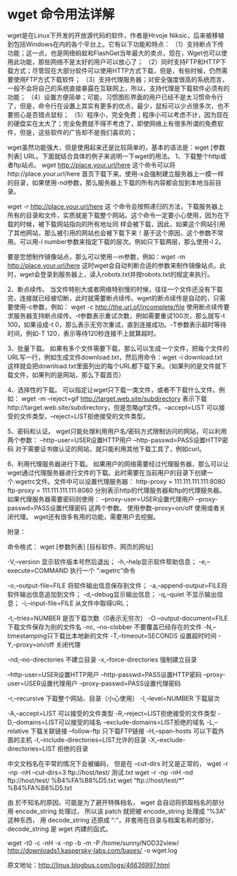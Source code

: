 # wget 命令用法详解

wget是在Linux下开发的开放源代码的软件，作者是Hrvoje Niksic，后来被移植到包括Windows在内的各个平台上。它有以下功能和特点：
（1）支持断点下传功能；这一点，也是网络蚂蚁和FlashGet当年最大的卖点，现在，Wget也可以使用此功能，那些网络不是太好的用户可以放心了；
（2）同时支持FTP和HTTP下载方式；尽管现在大部分软件可以使用HTTP方式下载，但是，有些时候，仍然需要使用FTP方式下载软件；
（3）支持代理服务器；对安全强度很高的系统而言，一般不会将自己的系统直接暴露在互联网上，所以，支持代理是下载软件必须有的功能；
（4）设置方便简单；可能，习惯图形界面的用户已经不是太习惯命令行了，但是，命令行在设置上其实有更多的优点，最少，鼠标可以少点很多次，也不要担心是否错点鼠标；
（5）程序小，完全免费；程序小可以考虑不计，因为现在的硬盘实在太大了；完全免费就不得不考虑了，即使网络上有很多所谓的免费软件，但是，这些软件的广告却不是我们喜欢的；

wget虽然功能强大，但是使用起来还是比较简单的，基本的语法是：wget [参数列表] URL。下面就结合具体的例子来说明一下wget的用法。
1、下载整个http或者ftp站点。
wget http://place.your.url/here
这个命令可以将http://place.your.url/here 首页下载下来。使用-x会强制建立服务器上一模一样的目录，如果使用-nd参数，那么服务器上下载的所有内容都会加到本地当前目录。

wget -r http://place.your.url/here
这 个命令会按照递归的方法，下载服务器上所有的目录和文件，实质就是下载整个网站。这个命令一定要小心使用，因为在下载的时候，被下载网站指向的所有地址同 样会被下载，因此，如果这个网站引用了其他网站，那么被引用的网站也会被下载下来！基于这个原因，这个参数不常用。可以用-l number参数来指定下载的层次。例如只下载两层，那么使用-l 2。

要是您想制作镜像站点，那么可以使用－m参数，例如：wget -m http://place.your.url/here
这时wget会自动判断合适的参数来制作镜像站点。此时，wget会登录到服务器上，读入robots.txt并按robots.txt的规定来执行。

2、断点续传。
当文件特别大或者网络特别慢的时候，往往一个文件还没有下载完，连接就已经被切断，此时就需要断点续传。wget的断点续传是自动的，只需要使用-c参数，例如：
wget -c http://the.url.of/incomplete/file
使用断点续传要求服务器支持断点续传。-t参数表示重试次数，例如需要重试100次，那么就写-t 100，如果设成-t 0，那么表示无穷次重试，直到连接成功。-T参数表示超时等待时间，例如-T 120，表示等待120秒连接不上就算超时。

3、批量下载。
如果有多个文件需要下载，那么可以生成一个文件，把每个文件的URL写一行，例如生成文件download.txt，然后用命令：wget -i download.txt
这样就会把download.txt里面列出的每个URL都下载下来。（如果列的是文件就下载文件，如果列的是网站，那么下载首页）

4、选择性的下载。
可以指定让wget只下载一类文件，或者不下载什么文件。例如：
wget -m –reject=gif http://target.web.site/subdirectory
表示下载http://target.web.site/subdirectory，但是忽略gif文件。–accept=LIST 可以接受的文件类型，–reject=LIST拒绝接受的文件类型。

5、密码和认证。
wget只能处理利用用户名/密码方式限制访问的网站，可以利用两个参数：
–http-user=USER设置HTTP用户
–http-passwd=PASS设置HTTP密码
对于需要证书做认证的网站，就只能利用其他下载工具了，例如curl。

6、利用代理服务器进行下载。
如果用户的网络需要经过代理服务器，那么可以让wget通过代理服务器进行文件的下载。此时需要在当前用户的目录下创建一个.wgetrc文件。文件中可以设置代理服务器：
http-proxy = 111.111.111.111:8080
ftp-proxy = 111.111.111.111:8080
分别表示http的代理服务器和ftp的代理服务器。如果代理服务器需要密码则使用：
–proxy-user=USER设置代理用户
–proxy-passwd=PASS设置代理密码
这两个参数。
使用参数–proxy=on/off 使用或者关闭代理。
wget还有很多有用的功能，需要用户去挖掘。

附录：

命令格式：
wget [参数列表] [目标软件、网页的网址]

-V,–version 显示软件版本号然后退出；
-h,–help显示软件帮助信息；
-e,–execute=COMMAND 执行一个 “.wgetrc”命令

-o,–output-file=FILE 将软件输出信息保存到文件；
-a,–append-output=FILE将软件输出信息追加到文件；
-d,–debug显示输出信息；
-q,–quiet 不显示输出信息；
-i,–input-file=FILE 从文件中取得URL；

-t,–tries=NUMBER 是否下载次数（0表示无穷次）
-O –output-document=FILE下载文件保存为别的文件名
-nc, –no-clobber 不要覆盖已经存在的文件
-N,–timestamping只下载比本地新的文件
-T,–timeout=SECONDS 设置超时时间
-Y,–proxy=on/off 关闭代理

-nd,–no-directories 不建立目录
-x,–force-directories 强制建立目录

–http-user=USER设置HTTP用户
–http-passwd=PASS设置HTTP密码
–proxy-user=USER设置代理用户
–proxy-passwd=PASS设置代理密码

-r,–recursive 下载整个网站、目录（小心使用）
-l,–level=NUMBER 下载层次

-A,–accept=LIST 可以接受的文件类型
-R,–reject=LIST拒绝接受的文件类型
-D,–domains=LIST可以接受的域名
–exclude-domains=LIST拒绝的域名
-L,–relative 下载关联链接
–follow-ftp 只下载FTP链接
-H,–span-hosts 可以下载外面的主机
-I,–include-directories=LIST允许的目录
-X,–exclude-directories=LIST 拒绝的目录

中文文档名在平常的情况下会被编码， 但是在 –cut-dirs 时又是正常的，
wget -r -np -nH –cut-dirs=3 ftp://host/test/
测试.txt
wget -r -np -nH -nd ftp://host/test/
%B4%FA%B8%D5.txt
wget “ftp://host/test/*”
%B4%FA%B8%D5.txt

由 於不知名的原因，可能是为了避开特殊档名， wget 会自动将抓取档名的部分用 encode_string 处理过， 所以该 patch 就把被 encode_string 处理成 “%3A” 这种东西， 用 decode_string 还原成 “:”，并套用在目录与档案名称的部分，decode_string 是 wget 内建的函式。

wget -t0 -c -nH -x -np -b -m -P /home/sunny/NOD32view/  http://downloads1.kaspersky-labs.com/bases/ -o wget.log

原文地址：http://linux.blogbus.com/logs/46636997.html